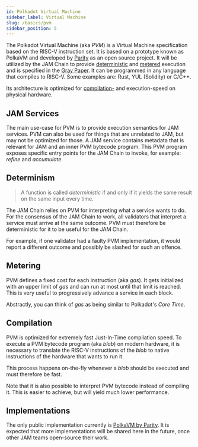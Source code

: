 ```yaml
---
id: Polkadot Virtual Machine
sidebar_label: Virtual Machine
slug: /basics/pvm
sidebar_position: 5
---
```


The Polkadot Virtual Machine (aka *PVM*) is a Virtual Machine specification based on the RISC-V instruction set. It is based on a prototype known as PolkaVM and developed by [Parity](https://github.com/paritytech/polkavm?tab=readme-ov-file#polkavm) as an open source project. It will be utilized by the JAM Chain to provide [deterministic](#determinism) and [metered](#metering) execution and is specified in the [Gray Paper](https://graypaper.fluffylabs.dev/#/cc517d7/231100231200?v=0.6.5). It can be programmed in any language that compiles to RISC-V. Some examples are: Rust, YUL (Solidity) or C/C++.

Its architecture is optimized for [compilation-](#compilation) and execution-speed on physical hardware.

## JAM Services

The main use-case for PVM is to provide execution semantics for JAM services. PVM can also be used for things that are unrelated to JAM, but may not be optimized for those. 
A JAM service contains metadata that is relevant for JAM and an inner PVM bytecode program. This PVM program exposes specific entry points for the JAM Chain to invoke, for example: *refine* and *accumulate*.

## Determinism

>A function is called *deterministic* if and only if it yields the same result on the same input every time.

The JAM Chain relies on PVM for interpreting what a service wants to do. For the consensus of the JAM Chain to work,
all validators that interpret a service must arrive at the same outcome. PVM must therefore be deterministic for it to be useful for the JAM Chain.

For example, if one validator had a faulty PVM implementation, it would report a different outcome and possibly be slashed for such an offence.

## Metering

PVM defines a fixed cost for each instruction (aka *gas*). It gets initialized with an upper limit of *gas* and can run at most until that limit is reached. This is very useful to progressively advance a service in each block.

Abstractly, you can think of *gas* as being similar to Polkadot's *Core Time*.

## Compilation

PVM is optimized for extremely fast Just-In-Time compilation speed. 
To execute a PVM bytecode program (aka *blob*) on modern hardware, it is necessary to translate the RISC-V instructions of the *blob* to native instructions of the hardware that wants to run it.

This process happens on-the-fly whenever a *blob* should be executed and must therefore be fast.

Note that it is also possible to interpret PVM bytecode instead of compiling it. This is easier to achieve, but will yield much lower performance.

## Implementations

The only public implementation currently is [PolkaVM by Parity](https://github.com/paritytech/polkavm?tab=readme-ov-file#polkavm). It is expected that more implementations will be shared here in the future, once other JAM teams open-source their work.
